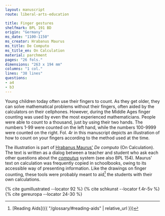 ```yaml
---
layout: manuscript
route: liberal-arts-education

title: Finger gestures
shelfmark: BPL 191 BD
origin: "Germany"
ms_date: "1100-1150"
ms_creator: Hrabanus Maurus
ms_title: De Computo
ms_title_en: On Calculation
material: parchment
pages: "26 fols."
dimensions: "263 x 194 mm"
columns: "1 col."
lines: "38 lines"
questions:
- a4
- b3
---
```


Young children today often use their fingers to count. As they get
older, they can solve mathematical problems without their fingers, often
aided by the calculators on their cellphones. However, during the Middle
Ages finger counting was used by even the most experienced
mathematicians. People were able to count to a thousand, just by using
their two hands. The numbers 1-99 were counted on the left hand, while
the numbers 100-9999 were counted on the right. Fol. <span data-fol="4r" class="fref">4r</span> in this
manuscript depicts an illustration of how to count on your fingers
according to the method used at the time.

The illustration is part of [Hrabanus Maurus'](https://en.wikipedia.org/wiki/Rabanus_Maurus) *De computo* (On
Calculation). The text is written as a dialog between a teacher and
student who ask each other questions about the
*[computus](https://en.wikipedia.org/wiki/Computus)* system (see also
BPL 154). Maurus' text on calculation was frequently copied in
schoolbooks, owing to its accessible way of presenting information. Like
the drawings on finger counting, these tools were probably meant to
aid[^1] the students with their own calculations.

[^1]: [Reading Aids]({{ "/glossary/#reading-aids" | relative_url }})

{% cite gumillustrated --locator 92 %}
{% cite schkunst --locator f.4r-5v %}
{% cite gereuropa --locator 24-30 %}